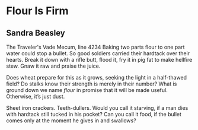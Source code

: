 # Flour Is Firm
## Sandra Beasley
The Traveler's Vade Mecum, line 4234
Baking two parts flour to one part water
could stop a bullet. So good soldiers
carried their hardtack over their hearts.
Break it down with a rifle butt, flood it,
fry it in pig fat to make hellfire stew.
Gnaw it raw and praise the juice.

Does wheat prepare for this as it grows,
seeking the light in a half-thawed field?
Do stalks know their strength is merely
in their number? What is ground down
we name _flour_ in promise that it will be
made useful. Otherwise, it’s just dust.

Sheet iron crackers.
Teeth-dullers.
Would you call it starving, if a man dies
with hardtack still tucked in his pocket?
Can you call it food, if the bullet comes only
at the moment he gives in and swallows?